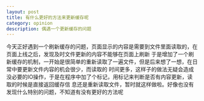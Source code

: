 ```yaml
---
layout: post
title: 有什么更好的方法来更新缓存呢
category: opinion
description: 偶遇一个更新缓存的问题
---
```


今天正好遇到一个刷新缓存的问题，页面显示的内容是需要到文件里面读取的，在页面上线之后，发现及时文件更新的内容不能够在页面上刷新
于是增加了一个刷新缓存的机制，一开始是很简单的重新读取了一遍文件，但是后来想了一想，在日常中要更新文件内容的机会很少，而读取的
时间更多，这样子的做法无疑会造成没必要的IO操作，于是在程序中加了个标记，用标记来判断是否有内容更新，读取的时候是直接返回缓存信
息还是重新读取文件，暂时就这样做啦。好像也没有发现什么特别的问题，不知道有没有更好的方法呢
